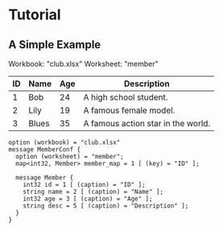 # Tutorial

## A Simple Example

Workbook: "club.xlsx"
Worksheet: "member"

| ID  | Name  | Age | Description                        |
| --- | ----- | --- | ---------------------------------- |
| 1   | Bob   | 24  | A high school student.             |
| 2   | Lily  | 19  | A famous female model.             |
| 3   | Blues | 35  | A famous action star in the world. |

```proto3
option (workbook) = "club.xlsx"
message MemberConf {
  option (worksheet) = "member";
  map<int32, Member> member_map = 1 [ (key) = "ID" ];

  message Member {
    int32 id = 1 [ (caption) = "ID" ];
    string name = 2 [ (caption) = "Name" ];
    int32 age = 3 [ (caption) = "Age" ];
    string desc = 5 [ (caption) = "Description" ];
  }
}
```